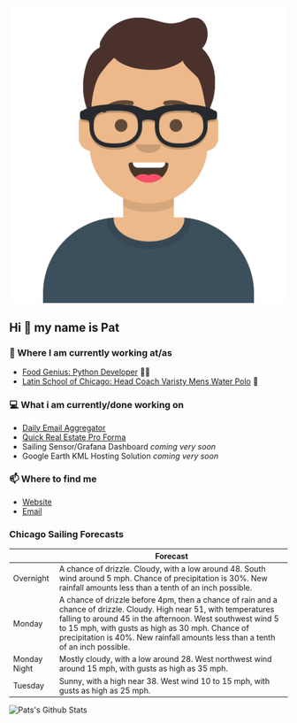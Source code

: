 [![Social banner for p-j-falconer](https://raw.githubusercontent.com/P-J-FALCONER/P-J-FALCONER/master/assets/avataaars.svg)](https://patfalconer.com/)
## Hi :wave: my name is Pat

### 💼 Where I am currently working at/as
- [Food Genius: Python Developer](https://getfoodgenius.com/) 🍔🐍
- [Latin School of Chicago: Head Coach Varisty Mens Water Polo](https://www.latinschool.org/) 🤽


### 💻 What i am currently/done working on
 - [Daily Email Aggregator](https://github.com/P-J-FALCONER/dott_daily_mail)
 - [Quick Real Estate Pro Forma](https://github.com/P-J-FALCONER/henry)
 - Sailing Sensor/Grafana Dashboard *coming very soon*
 - Google Earth KML Hosting Solution *coming very soon*

### 📫 Where to find me
 - [Website](https://patfalconer.com/)
 - [Email](mailto:patrick.j.falconer@gmail.com)


### Chicago Sailing Forecasts
|   | Forecast  |
|---|---|
| Overnight | A chance of drizzle. Cloudy, with a low around 48. South wind around 5 mph. Chance of precipitation is 30%. New rainfall amounts less than a tenth of an inch possible. |
| Monday | A chance of drizzle before 4pm, then a chance of rain and a chance of drizzle. Cloudy. High near 51, with temperatures falling to around 45 in the afternoon. West southwest wind 5 to 15 mph, with gusts as high as 30 mph. Chance of precipitation is 40%. New rainfall amounts less than a tenth of an inch possible. |
| Monday Night | Mostly cloudy, with a low around 28. West northwest wind around 15 mph, with gusts as high as 35 mph. |
| Tuesday | Sunny, with a high near 38. West wind 10 to 15 mph, with gusts as high as 25 mph. |

![Pats's Github Stats](https://github-readme-stats.vercel.app/api?username=p-j-falconer&show_icons=true&theme=radical)
